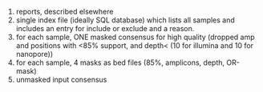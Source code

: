 
1. reports, described elsewhere
2. single index file (ideally SQL database) which lists all samples and includes an entry for include or exclude and a reason.
3. for each sample, ONE masked consensus for high quality (dropped amp and positions with <85% support, and depth< (10 for illumina and 10 for nanopore))
4. for each sample, 4 masks as bed files (85%, amplicons, depth, OR-mask)
5. unmasked input consensus
